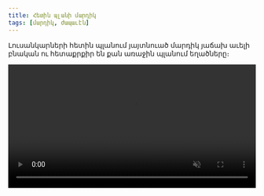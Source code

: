 ```yaml
---
title: Հետին պլանի մարդիկ
tags: [մարդիկ, ժապաւէն]
---
```


Լուսանկարների հետին պլանում յայտնուած մարդիկ յաճախ աւելի բնական ու հետաքրքիր են քան առաջին պլանում եղածները։

<video autoplay loop playsinline muted width="100%">
  <source src="/uploads/random-faces.mp4" type="video/mp4" />
</video>
